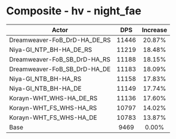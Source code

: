 # Composite - hv - night_fae
| Actor | DPS | Increase |
|---|:---:|:---:|
|Dreamweaver-FoB_DrD-HA_DE_RS|11446|20.87%|
|Niya-GI_NTP_BH-HA_DE_RS|11219|18.48%|
|Dreamweaver-FoB_SB_DrD-HA_RS|11188|18.15%|
|Dreamweaver-FoB_SB_DrD-HA_DE|11183|18.09%|
|Niya-GI_NTB_BH-HA_RS|11158|17.83%|
|Niya-GI_NTB_BH-HA_DE|11149|17.74%|
|Korayn-WHT_WHS-HA_DE_RS|11136|17.60%|
|Korayn-WHT_FS_WHS-HA_RS|10797|14.02%|
|Korayn-WHT_FS_WHS-HA_DE|10783|13.87%|
|Base|9469|0.00%|
